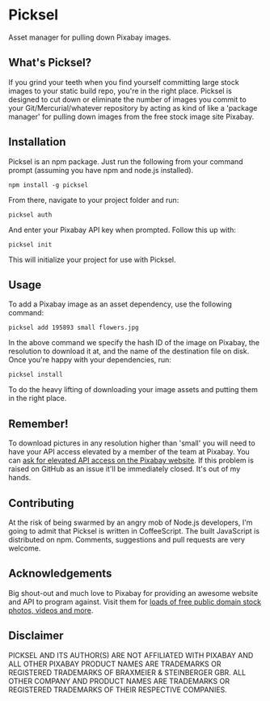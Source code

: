 # Picksel
Asset manager for pulling down Pixabay images.

## What's Picksel?
If you grind your teeth when you find yourself committing large stock images to your static build repo, you're in the right place. Picksel is designed to cut down or eliminate the number of images you commit to your Git/Mercurial/whatever repository by acting as kind of like a 'package manager' for pulling down images from the free stock image site Pixabay.

## Installation
Picksel is an npm package. Just run the following from your command prompt (assuming you have npm and node.js installed).

```
npm install -g picksel
```

From there, navigate to your project folder and run:

```
picksel auth
```

And enter your Pixabay API key when prompted. Follow this up with:

```
picksel init
```

This will initialize your project for use with Picksel.

## Usage
To add a Pixabay image as an asset dependency, use the following command:

```
picksel add 195893 small flowers.jpg
```

In the above command we specify the hash ID of the image on Pixabay, the resolution to download it at, and the name of the destination file on disk. Once you're happy with your dependencies, run:

```
picksel install
```

To do the heavy lifting of downloading your image assets and putting them in the right place.

## Remember!
To download pictures in any resolution higher than 'small' you will need to have your API access elevated by a member of the team at Pixabay. You can [ask for elevated API access on the Pixabay website](https://pixabay.com/en/service/contact/?full_api_access). If this problem is raised on GitHub as an issue it'll be immediately closed. It's out of my hands.

## Contributing
At the risk of being swarmed by an angry mob of Node.js developers, I'm going to admit that Picksel is written in CoffeeScript. The built JavaScript is distributed on npm. Comments, suggestions and pull requests are very welcome.

## Acknowledgements
Big shout-out and much love to Pixabay for providing an awesome website and API to program against. Visit them for [loads of free public domain stock photos, videos and more](https://pixabay.com/). 

## Disclaimer
PICKSEL AND ITS AUTHOR(S) ARE NOT AFFILIATED WITH PIXABAY AND ALL OTHER PIXABAY PRODUCT NAMES ARE TRADEMARKS OR REGISTERED TRADEMARKS OF BRAXMEIER & STEINBERGER GBR. ALL OTHER COMPANY AND PRODUCT NAMES ARE TRADEMARKS OR REGISTERED TRADEMARKS OF THEIR RESPECTIVE COMPANIES.
